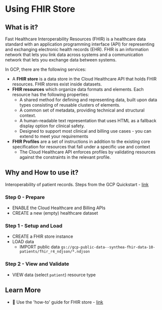 #  Using FHIR Store

## What is it?

Fast Healthcare Interoperability Resources (FHIR) is a healthcare data standard with an application programming interface (API) for representing and exchanging electronic health records (EHR). FHIR is an information network that lets you link data across systems and a communication network that lets you exchange data between systems.

In GCP, there are the following services:
- A **FHIR store** is a data store in the Cloud Healthcare API that holds FHIR resources. FHIR stores exist inside datasets.
- **FHIR resources** which organize data formats and elements. Each resource has the following properties:
  - A shared method for defining and representing data, built upon data types consisting of reusable clusters of elements.
  - A common set of metadata, providing technical and structural context.
  - A human-readable text representation that uses HTML as a fallback display option for clinical safety.
  - Designed to support most clinical and billing use cases - you can extend to meet your requirements
- **FHIR Profiles** are a set of instructions in addition to the existing core specification for resources that fall under a specific use and context
  - The Cloud Healthcare API enforces profiles by validating resources against the constraints in the relevant profile.

## Why and How to use it?

Interoperability of patient records.  Steps from the GCP Quickstart - [link](https://cloud.google.com/healthcare-api/docs/store-healthcare-data-console)

### Step 0 - Prepare
 - ENABLE the Cloud Healthcare and Billing APIs
 - CREATE a new (empty) healthcare dataset 

### Step 1 - Setup and Load
 - CREATE a FHIR store instance
 - LOAD data
   - IMPORT public data `gs://gcp-public-data--synthea-fhir-data-10-patients/fhir_r4_ndjson/*.ndjson`

### Step 2 - View and Validate
 - VIEW data (select `patient`) resource type


## Learn More
 - 📘 Use the 'how-to' guide for FHIR store - [link](https://cloud.google.com/healthcare-api/docs/how-tos#fhir-guide)

